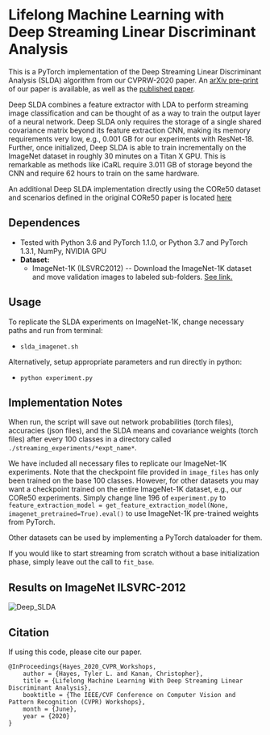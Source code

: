 Lifelong Machine Learning with Deep Streaming Linear Discriminant Analysis
=====================================
This is a PyTorch implementation of the Deep Streaming Linear Discriminant Analysis (SLDA) algorithm from our CVPRW-2020 paper. An [arXiv pre-print](https://arxiv.org/abs/1909.01520) of our paper is available, as well as the [published paper](http://openaccess.thecvf.com/content_CVPRW_2020/html/w15/Hayes_Lifelong_Machine_Learning_With_Deep_Streaming_Linear_Discriminant_Analysis_CVPRW_2020_paper.html).

Deep SLDA combines a feature extractor with LDA to perform streaming image classification and can be thought of as a way to train the output layer of a neural network. Deep SLDA only requires the storage of a single shared covariance matrix beyond its feature extraction CNN, making its memory requirements very low, e.g., 0.001 GB for our experiments with ResNet-18. Further, once initialized, Deep SLDA is able to train incrementally on the ImageNet dataset in roughly 30 minutes on a Titan X GPU. This is remarkable as methods like iCaRL require 3.011 GB of storage beyond the CNN and require 62 hours to train on the same hardware.

An additional Deep SLDA implementation directly using the CORe50 dataset and scenarios defined in the original CORe50 paper is located [here](https://github.com/tyler-hayes/SLDA-Tutorial)

## Dependences 
- Tested with Python 3.6 and PyTorch 1.1.0, or Python 3.7 and PyTorch 1.3.1, NumPy, NVIDIA GPU
- **Dataset:** 
  - ImageNet-1K (ILSVRC2012) -- Download the ImageNet-1K dataset and move validation images to labeled sub-folders. [See link.](https://github.com/facebook/fb.resnet.torch/blob/master/INSTALL.md#download-the-imagenet-dataset)
  
## Usage
To replicate the SLDA experiments on ImageNet-1K, change necessary paths and run from terminal:
- `slda_imagenet.sh`

Alternatively, setup appropriate parameters and run directly in python:
- `python experiment.py`

## Implementation Notes
When run, the script will save out network probabilities (torch files), accuracies (json files), and the SLDA means and covariance weights (torch files) after every 100 classes in a directory called `./streaming_experiments/*expt_name*`. 

We have included all necessary files to replicate our ImageNet-1K experiments. Note that the checkpoint file provided in `image_files` has only been trained on the base 100 classes. However, for other datasets you may want a checkpoint trained on the entire ImageNet-1K dataset, e.g., our CORe50 experiments. Simply change line 196 of `experiment.py` to `feature_extraction_model = get_feature_extraction_model(None, imagenet_pretrained=True).eval()` to use ImageNet-1K pre-trained weights from PyTorch.

Other datasets can be used by implementing a PyTorch dataloader for them.

If you would like to start streaming from scratch without a base initialization phase, simply leave out the call to `fit_base`.

## Results on ImageNet ILSVRC-2012
![Deep_SLDA](./images/imagenet_learning_curve.png)

## Citation
If using this code, please cite our paper.
```
@InProceedings{Hayes_2020_CVPR_Workshops,
    author = {Hayes, Tyler L. and Kanan, Christopher},
    title = {Lifelong Machine Learning With Deep Streaming Linear Discriminant Analysis},
    booktitle = {The IEEE/CVF Conference on Computer Vision and Pattern Recognition (CVPR) Workshops},
    month = {June},
    year = {2020}
}
